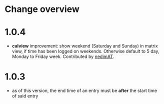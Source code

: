 # Change overview
# 1.0.4
* **calview** improvement: show weekend (Saturday and Sunday) in matrix view, if time has been logged on weekends. 
  Otherwise default to 5 day, Monday to Friday week. Contributed by [nedimAT](https://github.com/nedimAT).

# 1.0.3
* as of this version, the end time of an entry must be **after** the start time of said entry 